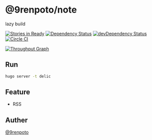 # @9renpoto/note

lazy build

[![Stories in Ready][waffle-image]][waffle-url] [![Dependency Status][david-dm-image]][david-dm-url] [![devDependency Status][dev-david-dm-image]][dev-david-dm-url] [![Circle CI][circle-image]][circle-url]

[![Throughput Graph](https://graphs.waffle.io/9renpoto/note/throughput.svg)](https://waffle.io/9renpoto/note/metrics/throughput)

## Run

```sh
hugo server -t delic
```

## Feature

- RSS

## Auther

[@9renpoto](https://twitter.com/9renpoto)

[waffle-image]: https://badge.waffle.io/9renpoto/note.svg?label=WIP&title=WIP
[waffle-url]: http://waffle.io/9renpoto/note
[david-dm-image]: https://david-dm.org/9renpoto/note.svg
[david-dm-url]: https://david-dm.org/9renpoto/note
[dev-david-dm-image]: https://david-dm.org/9renpoto/note/dev-status.svg
[dev-david-dm-url]: https://david-dm.org/9renpoto/note#info=devDependencies
[circle-image]: https://circleci.com/gh/9renpoto/note/tree/master.svg?style=svg&circle-token=424262aaeba9cfbb119a1aef7b9b2634a2d9d3c3
[circle-url]: https://circleci.com/gh/9renpoto/note/tree/master
